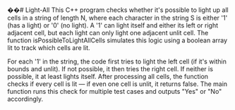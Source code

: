 ��#   L i g h t - A l l 
 
 
This C++ program checks whether it's possible to light up all cells in a string of length N, where each character in the string S is either '1' (has a light) or '0' (no light). A '1' can light itself and either its left or right adjacent cell, but each light can only light one adjacent unlit cell. The function isPossibleToLightAllCells simulates this logic using a boolean array lit to track which cells are lit.

For each '1' in the string, the code first tries to light the left cell (if it's within bounds and unlit). If not possible, it then tries the right cell. If neither is possible, it at least lights itself. After processing all cells, the function checks if every cell is lit — if even one cell is unlit, it returns false. The main function runs this check for multiple test cases and outputs "Yes" or "No" accordingly.
